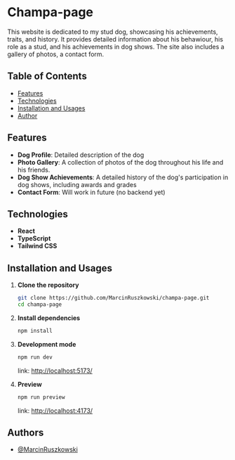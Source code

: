 # Champa-page
This website is dedicated to my stud dog, showcasing his achievements, traits, and history. It provides detailed information about his behawiour, his role as a stud, and his achievements in dog shows. The site also includes a gallery of photos, a contact form.

## Table of Contents

- [Features](#features)
- [Technologies](#technologies)
- [Installation and Usages](#installation-and-usages)
- [Author](#author)

## Features

- **Dog Profile**: Detailed description of the dog
- **Photo Gallery**: A collection of photos of the dog throughout his life and his friends.
- **Dog Show Achievements**: A detailed history of the dog's participation in dog shows, including awards and grades
- **Contact Form**: Will work in future (no backend yet)

## Technologies

- **React**
- **TypeScript**
- **Tailwind CSS**

## Installation and Usages

1. **Clone the repository**
   ```bash
   git clone https://github.com/MarcinRuszkowski/champa-page.git
   cd champa-page
   ```
2. **Install dependencies**

   ```bash
   npm install
   ```

3. **Development mode**
   ```bash
   npm run dev
   ```
   link: [http://localhost:5173/](http://localhost:5173/)
4. **Preview**
   ```bash
   npm run preview
   ```
   link: [http://localhost:4173/](http://localhost:4173/)

## Authors

- [@MarcinRuszkowski](https://github.com/MarcinRuszkowski)
